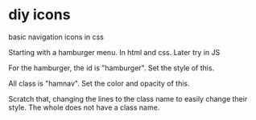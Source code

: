 # diy icons
 basic navigation icons in css

Starting with a hamburger menu. In html and css. Later try in JS

For the hamburger, the id is "hamburger". Set the style of this.

All class is "hamnav". Set the color and opacity of this.

Scratch that, changing the lines to the class name to easily change their style. The whole does not have a class name.
